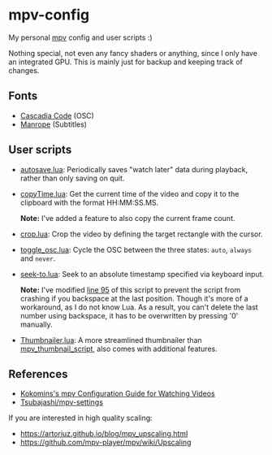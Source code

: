 # mpv-config

My personal [mpv](https://github.com/mpv-player/mpv/) config and user scripts :)

Nothing special, not even any fancy shaders or anything,
since I only have an integrated GPU.
This is mainly just for backup and keeping track of changes.

## Fonts

- [Cascadia Code](https://github.com/microsoft/cascadia-code) (OSC)
- [Manrope](https://github.com/sharanda/manrope) (Subtitles)

## User scripts

- [autosave.lua](https://gist.github.com/Hakkin/5489e511bd6c8068a0fc09304c9c5a82):
  Periodically saves "watch later" data during playback,
  rather than only saving on quit.

- [copyTime.lua](https://github.com/Arieleg/mpv-copyTime):
  Get the current time of the video and
  copy it to the clipboard with the format HH:MM:SS.MS.

  **Note:** I've added a feature to also copy the current frame count.

- [crop.lua](https://github.com/occivink/mpv-scripts#croplua):
  Crop the video by defining the target rectangle with the cursor.

- [toggle_osc.lua](https://www.reddit.com/r/mpv/comments/ib0bo9/comment/g1v12ku):
  Cycle the OSC between the three states: `auto`, `always` and `never`.

- [seek-to.lua](https://github.com/occivink/mpv-scripts#seek-tolua):
  Seek to an absolute timestamp specified via keyboard input.

  **Note:**
  I've modified [line 95](https://github.com/occivink/mpv-scripts/blob/master/scripts/seek-to.lua#L95)
  of this script to prevent the script from crashing
  if you backspace at the last position.
  Though it's more of a workaround, as I do not know Lua.
  As a result, you can't delete the last number using backspace,
  it has to be overwritten by pressing '0' manually.

- [Thumbnailer.lua](https://github.com/deus0ww/mpv-conf):
  A more streamlined thumbnailer than [mpv_thumbnail_script](https://github.com/TheAMM/mpv_thumbnail_script),
  also comes with additional features.

## References

- [Kokomins's mpv Configuration Guide for Watching Videos](https://kokomins.wordpress.com/2019/10/14/mpv-config-guide/)
- [Tsubajashi/mpv-settings](https://github.com/Tsubajashi/mpv-settings/)

If you are interested in high quality scaling:

- <https://artoriuz.github.io/blog/mpv_upscaling.html>
- <https://github.com/mpv-player/mpv/wiki/Upscaling>

